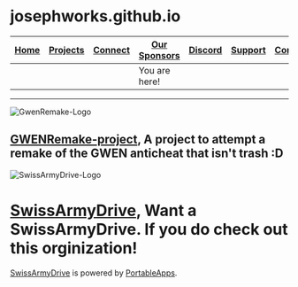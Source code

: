 # josephworks.github.io
| [Home](README.md) | [Projects](PROJECTS.md) | [Connect](CONNECT.md) | [Our Sponsors](SPONSORS.md) | [Discord](DISCORD.md) | [Support](SUPPORT.md) | [Contribute](CONTRIBUTE.md) | [Our GitHub](github.com/josephworks) |
|-------------------|-------------------------|-----------------------|-----------------------------|-----------------------|-----------------------|-----------------------------|--------------------------------------|
|||| You are here!     |                         |                       |                             |                       |                       |                             |                                      |
------

![GwenRemake-Logo](https://avatars0.githubusercontent.com/u/31381689?v=4&s=200)

[GWENRemake-project](https://github.com/GWENRemake-Project), A project to attempt a remake of the GWEN anticheat that isn't trash :D
------
![SwissArmyDrive-Logo](https://avatars1.githubusercontent.com/u/32178618?v=4&s=400&u=f3db733c454bee60592955bb0ee122be5acf6828)

# [SwissArmyDrive](https://github.com/SwissArmyDrive), Want a SwissArmyDrive. If you do check out this orginization!

[SwissArmyDrive](https://github.com/SwissArmyDrive) is powered by [PortableApps](https://portableapps.com/apps/).
